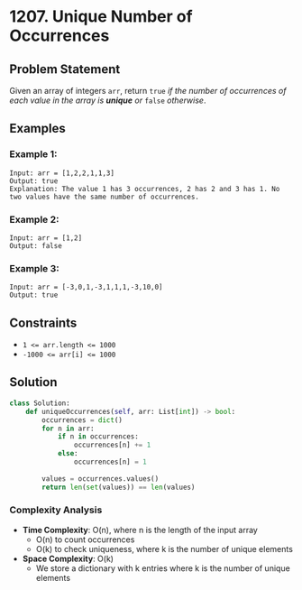 # 1207. Unique Number of Occurrences

## Problem Statement

Given an array of integers `arr`, return `true` *if the number of occurrences of each value in the array is **unique** or* `false` *otherwise*.

## Examples

### Example 1:
```
Input: arr = [1,2,2,1,1,3]
Output: true
Explanation: The value 1 has 3 occurrences, 2 has 2 and 3 has 1. No two values have the same number of occurrences.
```

### Example 2:
```
Input: arr = [1,2]
Output: false
```

### Example 3:
```
Input: arr = [-3,0,1,-3,1,1,1,-3,10,0]
Output: true
```

## Constraints
* `1 <= arr.length <= 1000`
* `-1000 <= arr[i] <= 1000`

## Solution

```python
class Solution:
    def uniqueOccurrences(self, arr: List[int]) -> bool:
        occurrences = dict()
        for n in arr:
            if n in occurrences:
                occurrences[n] += 1
            else:
                occurrences[n] = 1
        
        values = occurrences.values()
        return len(set(values)) == len(values)
```

### Complexity Analysis
- **Time Complexity**: O(n), where n is the length of the input array
  - O(n) to count occurrences
  - O(k) to check uniqueness, where k is the number of unique elements
- **Space Complexity**: O(k)
  - We store a dictionary with k entries where k is the number of unique elements